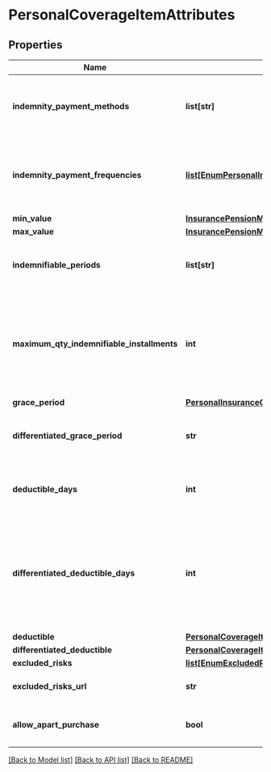 # PersonalCoverageItemAttributes

## Properties
Name | Type | Description | Notes
------------ | ------------- | ------------- | -------------
**indemnity_payment_methods** | **list[str]** | Listagem da forma de pagamento da indenização para cada combinação de modalidade/cobertura do produto. | 
**indemnity_payment_frequencies** | [**list[EnumPersonalIndemnityPaymentFrequencyType]**](EnumPersonalIndemnityPaymentFrequencyType.md) | Listagem de tipos de frequência de pagamento de indenização para cada combinação de modalidade/cobertura do produto. | 
**min_value** | [**InsurancePensionMinValue**](InsurancePensionMinValue.md) |  | 
**max_value** | [**InsurancePensionMaxValue**](InsurancePensionMaxValue.md) |  | 
**indemnifiable_periods** | **list[str]** | Listagem de período indenizável para cada combinação de modalidade/cobertura do produto. | 
**maximum_qty_indemnifiable_installments** | **int** | Caso o período indenizável seja relacionado a parcelas, listagem de número máximo de parcelas indenizáveis para cada combinação de modalidade/ cobertura do produto. | 
**grace_period** | [**PersonalInsuranceGracePeriod**](PersonalInsuranceGracePeriod.md) |  | 
**differentiated_grace_period** | **str** | Campo aberto para detalhamento de período de carência diferenciado, se houver. | [optional] 
**deductible_days** | **int** | Listagem de franquia em dias para cada combinação de modalidade/cobertura do produto. | 
**differentiated_deductible_days** | **int** | Detalhamento da franquia em dias diferentes para cada cobertura que exista alguma especificidade. Caso a seguradora não tenha essa diferenciação, não retornará nada no campo. | [optional] 
**deductible** | [**PersonalCoverageItemAttributesDeductible**](PersonalCoverageItemAttributesDeductible.md) |  | 
**differentiated_deductible** | [**PersonalCoverageItemAttributesDifferentiatedDeductible**](PersonalCoverageItemAttributesDifferentiatedDeductible.md) |  | [optional] 
**excluded_risks** | [**list[EnumExcludedRisks]**](EnumExcludedRisks.md) |  | 
**excluded_risks_url** | **str** | Campo aberto (possibilidade de incluir URL) | [optional] 
**allow_apart_purchase** | **bool** | Indicar se a cobertura pode ser contratada isoladamente ou não:   1. true   2. false  | [optional] 

[[Back to Model list]](../README.md#documentation-for-models) [[Back to API list]](../README.md#documentation-for-api-endpoints) [[Back to README]](../README.md)

